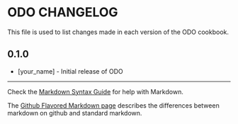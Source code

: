 # ODO CHANGELOG

This file is used to list changes made in each version of the ODO cookbook.

## 0.1.0
- [your_name] - Initial release of ODO

- - -
Check the [Markdown Syntax Guide](http://daringfireball.net/projects/markdown/syntax) for help with Markdown.

The [Github Flavored Markdown page](http://github.github.com/github-flavored-markdown/) describes the differences between markdown on github and standard markdown.

